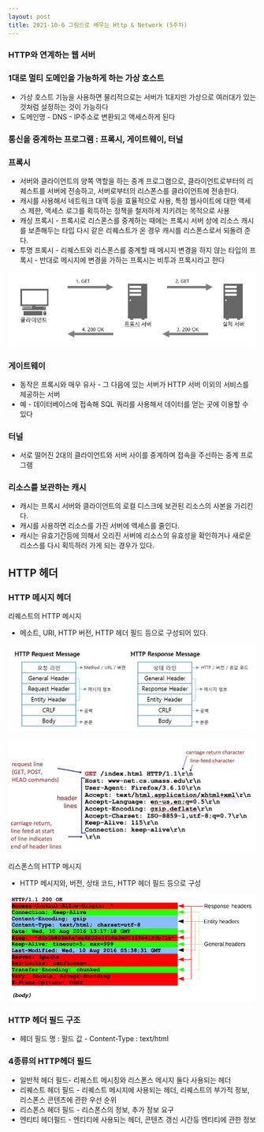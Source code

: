 ```yaml
---
layout: post
title: 2021-10-6 그림으로 배우는 Http & Network (5주차)
---
```


### HTTP와 연계하는 웹 서버

### 1대로 멀티 도메인을 가능하게 하는 가상 호스트

- 가상 호스트 기능을 사용하면 물리적으로는 서버가 1대지만 가상으로 여러대가 있는 것처럼 설정하는 것이 가능하다
- 도메인명 - DNS - IP주소로 변환되고 액세스하게 된다

### 통신을 중계하는 프로그램 : 프록시, 게이트웨이, 터널

### 프록시

- 서버와 클라이언트의 양쪽 역할을 하는 중계 프로그램으로, 클라이언트로부터의 리퀘스트를 서버에 전송하고, 서버로부터의 리스폰스를 클라이언트에 전송한다.
- 캐시를 사용해서 네트워크 대역 등을 효율적으로 사용, 특정 웹사이트에 대한 액세스 제한, 액세스 로그를 획득하는 정책을 철저하게 지키려는 목적으로 사용
- 캐싱 프록시 - 프록시로 리스폰스를 중계하는 때에는 프록시 서버 상에 리소스 캐시를 보존해두는 타입 다시 같은 리퀘스트가 온 경우 캐시를 리스폰스로서 되돌려 준다.
- 투명 프록시 - 리퀘스트와 리스폰스를 중계할 때 메시지 변경을 하지 않는 타입의 프록시 - 반대로 메시지에 변경을 가하는 프록시는 비투과 프록시라고 한다

![image](https://github.com/POL6463/POL6463.github.io/blob/master/images/net_img_week5/untitled0.png?raw=true)

### 게이트웨이

- 동작은 프록시와 매우 유사 - 그 다음에 있는 서버가 HTTP 서버 이외의 서비스를 제공하는 서버
- 예 - 데이터베이스에 접속해 SQL 쿼리를 사용해서 데이터를 얻는 곳에 이용할 수 있다

### 터널

- 서로 떨어진 2대의 클라이언트와 서버 사이를 중계하며 접속을 주선하는 중계 프로그램

### 리소스를 보관하는 캐시

- 캐시는 프록시 서버와 클라이언트의 로컬 디스크에 보관된 리소스의 사본을 가리킨다.
- 캐시를 사용하면 리소스를 가진 서버에 액세스를 줄인다.
- 캐시는 유효기간등에 의해서 오리진 서버에 리소스의 유효성을 확인하거나 새로운 리소스를 다시 획득하러 가게 되는 경우가 있다.

## HTTP 헤더

### HTTP 메시지 헤더

리퀘스트의 HTTP 메시지

- 메소트, URI, HTTP 버전, HTTP 헤더 필드 등으로 구성되어 있다.

![image](https://github.com/POL6463/POL6463.github.io/blob/master/images/net_img_week5/untitled1.png?raw=true)

![image](https://github.com/POL6463/POL6463.github.io/blob/master/images/net_img_week5/untitled2.png?raw=true)

리스폰스의 HTTP 메시지

- HTTP 메시지와, 버전, 상태 코드, HTTP 헤더 필드 등으로 구성

![image](https://github.com/POL6463/POL6463.github.io/blob/master/images/net_img_week5/untitled3.png?raw=true)

### HTTP 헤더 필드 구조

- 헤더 필드 명 : 필드 값 - Content-Type : text/html

### 4종류의 HTTP헤더 필드

- 일반적 헤더 필드- 리퀘스트 메시징와 리스폰스 메시지 둘다 사용되는 헤더
- 리퀘스트 헤더 필드 - 리퀘스트 메시지에 사용되는 헤더, 리퀘스트의 부가적 정보, 리스폰스 콘텐츠에 관한 우선 순위
- 리스폰스 헤더 필드 - 리스폰스의 정보, 추가 정보 요구
- 엔티티 헤더필드 - 엔티티에 사용되는 헤더, 콘텐츠 갱신 시간등 엔티티에 관한 정보